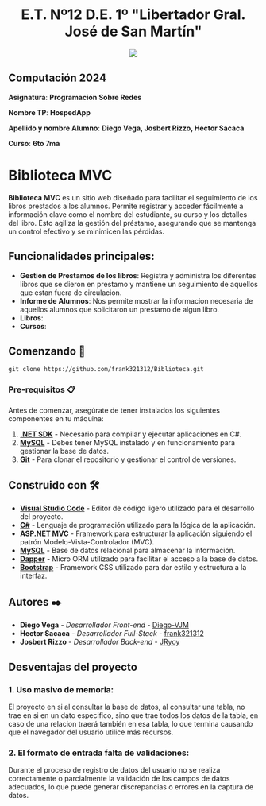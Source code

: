<h1 align="center">E.T. Nº12 D.E. 1º "Libertador Gral. José de San Martín"</h1>
<p align="center">
  <img src="https://et12.edu.ar/imgs/et12.svg">
</p>

## Computación 2024

**Asignatura**: **Programación Sobre Redes**

**Nombre TP**: **HospedApp**

**Apellido y nombre Alumno**: **Diego Vega, Josbert Rizzo, Hector Sacaca**

**Curso**: **6to 7ma**

# Biblioteca MVC

**Biblioteca MVC** es un sitio web diseñado para facilitar el seguimiento de los libros prestados a los alumnos. Permite registrar y acceder fácilmente a información clave como el nombre del estudiante, su curso y los detalles del libro. Esto agiliza la gestión del préstamo, asegurando que se mantenga un control efectivo y se minimicen las pérdidas.

## Funcionalidades principales:

- **Gestión de Prestamos de los libros**: Registra y administra los diferentes libros que se dieron en prestamo y mantiene un seguimiento de aquellos que estan fuera de circulacion.
- **Informe de Alumnos**: Nos permite mostrar la informacion necesaria de aquellos alumnos que solicitaron un prestamo de algun libro.
- **Libros**: 
- **Cursos**: 

## Comenzando 🚀

```
git clone https://github.com/frank321312/Biblioteca.git
```

### Pre-requisitos 📋

Antes de comenzar, asegúrate de tener instalados los siguientes componentes en tu máquina:

1. **[.NET SDK](https://dotnet.microsoft.com/download)** - Necesario para compilar y ejecutar aplicaciones en C#.
2. **[MySQL](https://www.mysql.com/downloads/)** - Debes tener MySQL instalado y en funcionamiento para gestionar la base de datos.
5. **[Git](https://git-scm.com/)** - Para clonar el repositorio y gestionar el control de versiones.

## Construido con 🛠️

- **[Visual Studio Code](https://code.visualstudio.com/)** - Editor de código ligero utilizado para el desarrollo del proyecto.
- **[C#](https://learn.microsoft.com/dotnet/csharp/)** - Lenguaje de programación utilizado para la lógica de la aplicación.
- **[ASP.NET MVC](https://dotnet.microsoft.com/apps/aspnet/mvc)** - Framework para estructurar la aplicación siguiendo el patrón Modelo-Vista-Controlador (MVC).
- **[MySQL](https://www.mysql.com/)** - Base de datos relacional para almacenar la información.
- **[Dapper](https://github.com/DapperLib/Dapper)** - Micro ORM utilizado para facilitar el acceso a la base de datos.
- **[Bootstrap](https://getbootstrap.com/)** - Framework CSS utilizado para dar estilo y estructura a la interfaz.

## Autores ✒️

* **Diego Vega** - *Desarrollador Front-end* - [Diego-VJM](https://github.com/Diego-VJM)
* **Hector Sacaca** - *Desarrollador Full-Stack* - [frank321312](https://github.com/frank321312)
* **Josbert Rizzo** - *Desarrollador Back-end* - [JRyoy](https://github.com/JRyoy)



## Desventajas del proyecto
### 1. Uso masivo de memoria:
El proyecto en si al consultar la base de datos, al consultar una tabla, no trae en si en un dato especifico, sino que trae todos los datos de la tabla, en caso de una relacion traerá también en esa tabla, lo que termina causando que el navegador del usuario utilice más recursos.
### 2. El formato de entrada falta de validaciones: 
Durante el proceso de registro de datos del usuario no se realiza correctamente o parcialmente la validación de los campos de datos adecuados, lo que puede generar discrepancias o errores en la captura de datos.